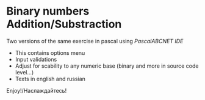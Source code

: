 # Binary numbers Addition/Substraction

Two versions of the same exercise in pascal using *PascalABCNET IDE*
- This contains options menu
- Input validations
- Adjust for scability to any numeric base (binary and more in source code level...)
- Texts in english and russian

Enjoy!/Наслаждайтесь!